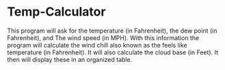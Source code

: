 # Temp-Calculator
This program will ask for the temperature (in Fahrenheit), the dew point (in Fahrenheit), and The wind speed (in MPH). With this information the program will calculate the wind chill also known as the feels like temperature (in Fahrenheit). It will also calculate the cloud base (in Feet). It then will display these in an organized table.
